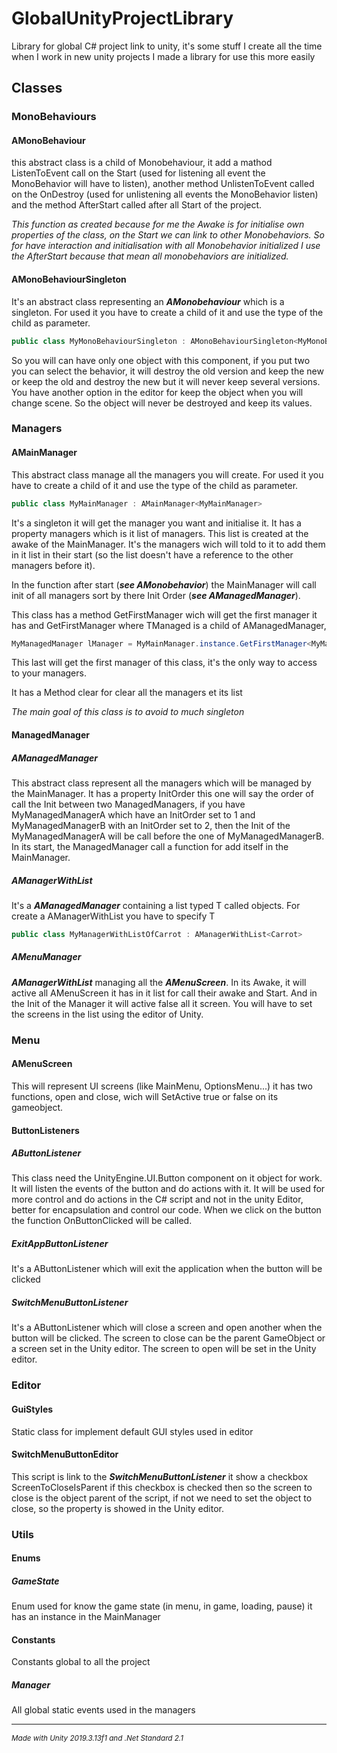 # GlobalUnityProjectLibrary
Library for global C# project link to unity, it's some stuff I create all the time when I work in new unity projects I made a library for use this more easily 

## Classes
### MonoBehaviours
#### AMonoBehaviour
this abstract class is a child of Monobehaviour, it add a mathod ListenToEvent call on the Start (used for listening all event the MonoBehavior will have to listen), another method UnlistenToEvent called on the OnDestroy (used for unlistening all events the MonoBehavior listen) and the method AfterStart called after all Start of the project. 

*This function as created because for me the Awake is for initialise own properties of the class, on the Start we can link to other Monobehaviors. So for have interaction and initialisation with all Monobehavior initialized I use the AfterStart because that mean all monobehaviors are initialized.*

#### AMonoBehaviourSingleton
It's an abstract class representing an ***AMonobehaviour*** which is a singleton. For used it you have to create a child of it and use the type of the child as parameter.

```C#
public class MyMonoBehaviourSingleton : AMonoBehaviourSingleton<MyMonoBehaviourSingleton>
```
So you will can have only one object with this component, if you put two you can select the behavior, it will destroy the old version and keep the new or keep the old and destroy the new but it will never keep several versions. You have another option in the editor for keep the object when you will change scene. So the object will never be destroyed and keep its values.

### Managers
#### AMainManager

This abstract class manage all the managers you will create. For used it you have to create a child of it and use the type of the child as parameter.

```C#
public class MyMainManager : AMainManager<MyMainManager>
```

It's a singleton it will get the manager you want and initialise it. It has a property managers which is it list of managers. This list is created at the awake of the MainManager. It's the managers wich will told to it to add them in it list in their start (so the list doesn't have a reference to the other managers before it).

In the function after start (***see AMonobehavior***) the MainManager will call init of all managers sort by there Init Order (***see AManagedManager***).

This class has a method GetFirstManager wich will get the first manager it has and GetFirstManager<TManaged> where TManaged is a child of AManagedManager, 
  
```C#
MyManagedManager lManager = MyMainManager.instance.GetFirstManager<MyManagedManager>();
```
  
This last will get the first manager of this class, it's the only way to access to your managers.

It has a Method clear for clear all the managers et its list
  
*The main goal of this class is to avoid to much singleton*

#### ManagedManager
##### AManagedManager

This abstract class represent all the managers which will be managed by the MainManager. It has a property InitOrder this one will say the order of call the Init between two ManagedManagers, if you have MyManagedManagerA which have an InitOrder set to 1 and MyManagedManagerB with an InitOrder set to 2, then the Init of the MyManagedManagerA will be call before the one of MyManagedManagerB.
In its start, the ManagedManager call a function for add itself in the MainManager.

##### AManagerWithList

It's a ***AManagedManager*** containing a list typed T called objects. For create a AManagerWithList you have to specify T

```C#
public class MyManagerWithListOfCarrot : AManagerWithList<Carrot>
```

##### AMenuManager

***AManagerWithList*** managing all the ***AMenuScreen***. In its Awake, it will active all AMenuScreen it has in it list for call their awake and Start. And in the Init of the Manager it will active false all it screen. You will have to set the screens in the list using the editor of Unity.

### Menu

#### AMenuScreen

This will represent UI screens (like MainMenu, OptionsMenu...) it has two functions, open and close, wich will SetActive true or false on its gameobject.

#### ButtonListeners
##### AButtonListener

This class need the UnityEngine.UI.Button component on it object for work. It will listen the events of the button and do actions with it. It will be used for more control and do actions in the C# script and not in the unity Editor, better for encapsulation and control our code. When we click on the button the function OnButtonClicked will be called.

##### ExitAppButtonListener

It's a AButtonListener which will exit the application when the button will be clicked

##### SwitchMenuButtonListener
It's a AButtonListener which will close a screen and open another  when the button will be clicked. The screen to close can be the parent GameObject or a screen set in the Unity editor. The screen to open will be set in the Unity editor.

### Editor
#### GuiStyles

Static class for implement default GUI styles used in editor

#### SwitchMenuButtonEditor

This script is link to the ***SwitchMenuButtonListener*** it show a checkbox ScreenToCloseIsParent if this checkbox is checked then so the screen to close is the object parent of the script, if not we need to set the object to close, so the property is showed in the Unity editor.

### Utils
#### Enums
##### GameState
Enum used for know the game state (in menu, in game, loading, pause) it has an instance in the MainManager

#### Constants

Constants global to all the project

##### Manager
All global static events used in the managers

___

*<sub>Made with Unity 2019.3.13f1 and .Net Standard 2.1</sub>*
